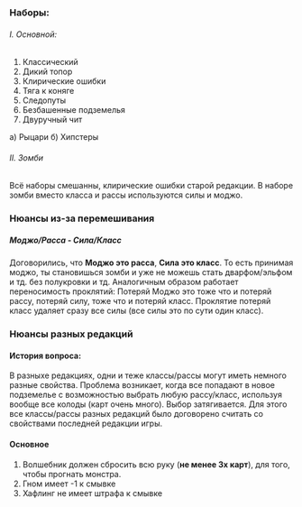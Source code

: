 ### Наборы:
###### I. Основной:

1. Классический
2. Дикий топор
3. Клирические ошибки
4. Тяга к коняге
5. Следопуты
6. Безбашенные подземелья
7. Двуручный чит

а) Рыцари
б) Хипстеры

###### II. Зомби

Всё наборы смешанны, клирические ошибки старой редакции.
В наборе зомби вместо класса и рассы используются силы и моджо.

### Нюансы из-за перемешивания
##### Моджо/Расса - Сила/Класс 
Договорились, что **Моджо это расса**, **Сила это класс**. То есть принимая моджо, ты становишься зомби и уже не можешь 
стать дварфом/эльфом и тд. без полукровки и тд. Аналогичным образом работает переносимость проклятий:
Потеряй Моджо это тоже что и потеряй рассу, потеряй силу, тоже что и потеряй класс.
Проклятие потеряй класс удаляет сразу все силы (все силы это по сути один класс).

### Нюансы разных редакций
#### История вопроса:
В разныхе редакциях, одни и теже классы/рассы могут иметь немного разные свойства. Проблема возникает, когда 
все попадают в новое подземелье c возможностью выбрать любую рассу/класс, используя вообще все колоды (карт очень много).
Выбор затягивается. Для этого все классы/рассы разных редакций было договорено считать со свойствами последней редакции
игры.

#### Основное
1. Волшебник должен сбросить всю руку (**не менее 3х карт**), для того, чтобы прогнать монстра.
2. Гном имеет -1 к смывке
3. Хафлинг не имеет штрафа к смывке 

